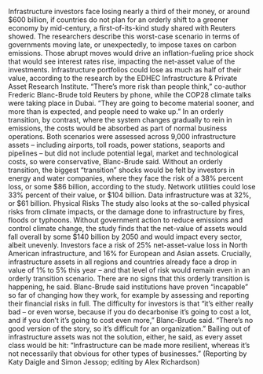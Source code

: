 Infrastructure investors face losing nearly a third of their money, or around $600 billion, if countries do not plan for an orderly shift to a greener economy by mid-century, a first-of-its-kind study shared with Reuters showed.
The researchers describe this worst-case scenario in terms of governments moving late, or unexpectedly, to impose taxes on carbon emissions. Those abrupt moves would drive an inflation-fueling price shock that would see interest rates rise, impacting the net-asset value of the investments.
Infrastructure portfolios could lose as much as half of their value, according to the research by the EDHEC Infrastructure & Private Asset Research Institute.
“There’s more risk than people think,” co-author Frederic Blanc-Brude told Reuters by phone, while the COP28 climate talks were taking place in Dubai. “They are going to become material sooner, and more than is expected, and people need to wake up.”
In an orderly transition, by contrast, where the system changes gradually to rein in emissions, the costs would be absorbed as part of normal business operations.
Both scenarios were assessed across 9,000 infrastructure assets – including airports, toll roads, power stations, seaports and pipelines – but did not include potential legal, market and technological costs, so were conservative, Blanc-Brude said.
Without an orderly transition, the biggest “transition” shocks would be felt by investors in energy and water companies, where they face the risk of a 38% percent loss, or some $86 billion, according to the study.
Network utilities could lose 33% percent of their value, or $104 billion. Data infrastructure was at 32%, or $61 billion.
Physical Risks
The study also looks at the so-called physical risks from climate impacts, or the damage done to infrastructure by fires, floods or typhoons.
Without government action to reduce emissions and control climate change, the study finds that the net-value of assets would fall overall by some $140 billion by 2050 and would impact every sector, albeit unevenly.
Investors face a risk of 25% net-asset-value loss in North American infrastructure, and 16% for European and Asian assets.
Crucially, infrastructure assets in all regions and countries already face a drop in value of 1% to 5% this year – and that level of risk would remain even in an orderly transition scenario.
There are no signs that this orderly transition is happening, he said.
Blanc-Brude said institutions have proven “incapable” so far of changing how they work, for example by assessing and reporting their financial risks in full.
The difficulty for investors is that “it’s either really bad – or even worse, because if you do decarbonise it’s going to cost a lot, and if you don’t it’s going to cost even more,” Blanc-Brude said. “There’s no good version of the story, so it’s difficult for an organization.”
Bailing out of infrastructure assets was not the solution, either, he said, as every asset class would be hit: “Infrastructure can be made more resilient, whereas it’s not necessarily that obvious for other types of businesses.”
(Reporting by Katy Daigle and Simon Jessop; editing by Alex Richardson)